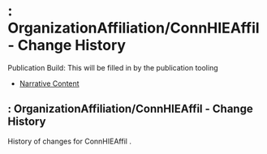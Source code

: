 # : OrganizationAffiliation/ConnHIEAffil - Change History

Publication Build: This will be filled in by the publication tooling

* [Narrative Content](OrganizationAffiliation-ConnHIEAffil.html)

## : OrganizationAffiliation/ConnHIEAffil - Change History

History of changes for ConnHIEAffil .
